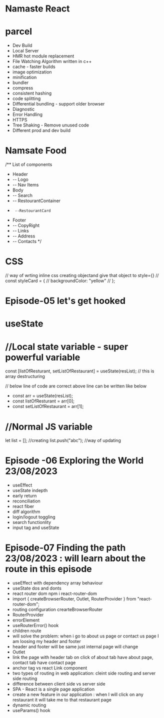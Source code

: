 # Namaste React 

# parcel
- Dev Build
- Local Server
- HMR hot module replacement
- File Watching Algorithm written in c++
- cache - faster builds
- image optimization
- minification
- bundler
- compress
- consistent hashing
- code splitting
- Differential bundling - support older browser
- Diagnostic
- Error Handling
- HTTPS
- Tree Shaking - Remove unused code
- Different prod and dev build

# Namsate Food

/** List of components
 * Header
 *  -- Logo
 *  -- Nav Items
 * Body
 *  -- Search
 *  -- RestourantContainer
 *      --RestourantCard
 * Footer
 *  -- CopyRight
 *  -- Links
 *  -- Address
 *  -- Contacts
 */

# CSS 
// way of wrting inline css creating objectand give that object to style={}
// const styleCard = {
//   backgroundColor: "yellow"
// };


# Episode-05 let's get hooked

# useState
#  //Local state variable - super powerful variable
  const [listOfResturant, setListOfRestaurant] = useState(resList); // this is array destructuring

  // below line of code are correct above line can be written like below
  -  const arr = useState(resList);
  -  const listOfResturant = arr[0];
  -  const setListOfRestaurant = arr[1];

  # //Normal JS variable
  let list = []; //creating
  list.push("abc"); //way of updating

  # Episode -06 Exploring the World  23/08/2023

  - useEffect
  - useState indepth
  - early return
  - reconciliation
  - react fiber
  - diff algorithm
  - login/logout toggling
  - search functionlity 
  - input tag and useState

# Episode-07 Finding the path 23/08/2023   :  will learn about the route in this episode
 - useEffect with dependency array behaviour
 - useState dos and donts
 - react router dom npm i react-router-dom
 - import { createBrowserRouter, Outlet, RouterProvider } from "react-router-dom";
 - routing configuration crearteBrowserRouter
 - RouterProvider
 - errorElement
 - useRouterError() hook
 - children route
 - will solve the problem: when i go to about us page or contact us page I am loosing my
    header and footer 
 - header and footer will be same just internal page will change
 - Outlet
 - link the page with header tab on click of about tab have about page, 
    contact tab have contact page
 - anchor tag vs react Link component
 - two types of routing in web application: cleint side routing and server side routing
 - difference between client side vs server side
 - SPA - React is a single page application
 - create a new feature in our application : when I will click on any restaurant it will
    take me to that restaurant page 
 - dynamic routing
 - useParams() hook


